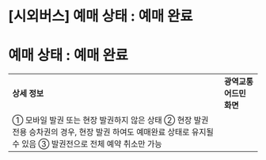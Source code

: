 # [시외버스] 예매 상태 : 예매 완료

**예매 상태 : 예매 완료**
=================

|  |  |
| --- | --- |
| **상세 정보** | **광역교통 어드민 화면** |
| ① 모바일 발권 또는 현장 발권하지 않은 상태    ② 현장 발권 전용 승차권의 경우, 현장 발권 하여도 예매완료 상태로 유지될 수 있음    ③ 발권전으로 전체 예약 취소만 가능 |  |